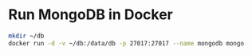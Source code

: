 # Run MongoDB in Docker

```bash
mkdir ~/db
docker run -d -v ~/db:/data/db -p 27017:27017 --name mongodb mongo
```
